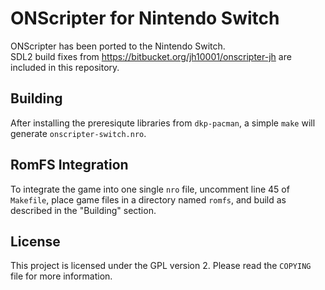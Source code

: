# ONScripter for Nintendo Switch

ONScripter has been ported to the Nintendo Switch.  
SDL2 build fixes from https://bitbucket.org/jh10001/onscripter-jh are included in this repository.  

## Building

After installing the preresiqute libraries from `dkp-pacman`, a simple `make` will generate `onscripter-switch.nro`.

## RomFS Integration

To integrate the game into one single `nro` file, uncomment line 45 of `Makefile`, place game files in a directory named `romfs`, and build as described in the "Building" section.

## License

This project is licensed under the GPL version 2. Please read the `COPYING` file for more information.


